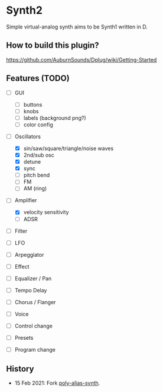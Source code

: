 # Synth2

Simple virtual-analog synth aims to be Synth1 written in D.

## How to build this plugin?

https://github.com/AuburnSounds/Dplug/wiki/Getting-Started

## Features (TODO)

- [ ] GUI
  - [ ] buttons
  - [ ] knobs
  - [ ] labels (background png?)
  - [ ] color config
- [ ] Oscillators
  - [x] sin/saw/square/triangle/noise waves
  - [x] 2nd/sub osc
  - [x] detune
  - [x] sync
  - [ ] pitch bend
  - [ ] FM
  - [ ] AM (ring)
- [ ] Amplifier
  - [x] velocity sensitivity
  - [ ] ADSR
- [ ] Filter
- [ ] LFO
- [ ] Arpeggiator
- [ ] Effect
- [ ] Equalizer / Pan
- [ ] Tempo Delay
- [ ] Chorus / Flanger
- [ ] Voice
- [ ] Control change
- [ ] Presets
- [ ] Program change


## History

- 15 Feb 2021: Fork [poly-alias-synth](https://github.com/AuburnSounds/Dplug/tree/v10.2.1/examples/poly-alias-synth).
